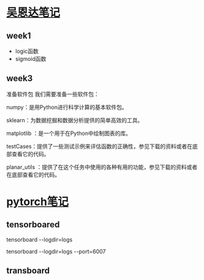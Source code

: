 # [吴恩达笔记](https://www.bilibili.com/video/BV1FT4y1E74V)

## week1

+ logic函数
+ sigmoid函数

## week3

准备软件包
我们需要准备一些软件包：

numpy：是用Python进行科学计算的基本软件包。

sklearn：为数据挖掘和数据分析提供的简单高效的工具。

matplotlib ：是一个用于在Python中绘制图表的库。

testCases：提供了一些测试示例来评估函数的正确性，参见下载的资料或者在底部查看它的代码。

planar_utils ：提供了在这个任务中使用的各种有用的功能，参见下载的资料或者在底部查看它的代码。


# [pytorch笔记]( )

## tensorboared

tensorboard --logdir=logs

tensorboard --logdir=logs --port=6007

## transboard